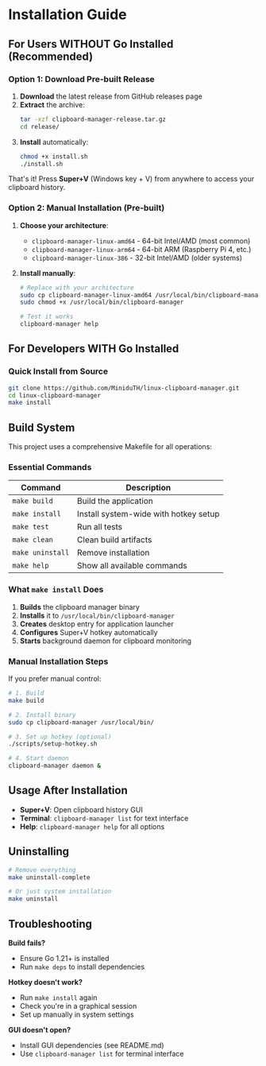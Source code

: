 # Installation Guide

## For Users WITHOUT Go Installed (Recommended)

### Option 1: Download Pre-built Release

1. **Download** the latest release from GitHub releases page
2. **Extract** the archive:
   ```bash
   tar -xzf clipboard-manager-release.tar.gz
   cd release/
   ```
3. **Install** automatically:
   ```bash
   chmod +x install.sh
   ./install.sh
   ```

That's it! Press **Super+V** (Windows key + V) from anywhere to access your clipboard history.

### Option 2: Manual Installation (Pre-built)

1. **Choose your architecture**:
   - `clipboard-manager-linux-amd64` - 64-bit Intel/AMD (most common)
   - `clipboard-manager-linux-arm64` - 64-bit ARM (Raspberry Pi 4, etc.)
   - `clipboard-manager-linux-386` - 32-bit Intel/AMD (older systems)

2. **Install manually**:
   ```bash
   # Replace with your architecture
   sudo cp clipboard-manager-linux-amd64 /usr/local/bin/clipboard-manager
   sudo chmod +x /usr/local/bin/clipboard-manager
   
   # Test it works
   clipboard-manager help
   ```

## For Developers WITH Go Installed

### Quick Install from Source

```bash
git clone https://github.com/MiniduTH/linux-clipboard-manager.git
cd linux-clipboard-manager
make install
```

## Build System

This project uses a comprehensive Makefile for all operations:

### Essential Commands

| Command | Description |
|---------|-------------|
| `make build` | Build the application |
| `make install` | Install system-wide with hotkey setup |
| `make test` | Run all tests |
| `make clean` | Clean build artifacts |
| `make uninstall` | Remove installation |
| `make help` | Show all available commands |

### What `make install` Does

1. **Builds** the clipboard manager binary
2. **Installs** it to `/usr/local/bin/clipboard-manager`
3. **Creates** desktop entry for application launcher
4. **Configures** Super+V hotkey automatically
5. **Starts** background daemon for clipboard monitoring

### Manual Installation Steps

If you prefer manual control:

```bash
# 1. Build
make build

# 2. Install binary
sudo cp clipboard-manager /usr/local/bin/

# 3. Set up hotkey (optional)
./scripts/setup-hotkey.sh

# 4. Start daemon
clipboard-manager daemon &
```

## Usage After Installation

- **Super+V**: Open clipboard history GUI
- **Terminal**: `clipboard-manager list` for text interface
- **Help**: `clipboard-manager help` for all options

## Uninstalling

```bash
# Remove everything
make uninstall-complete

# Or just system installation
make uninstall
```

## Troubleshooting

**Build fails?**
- Ensure Go 1.21+ is installed
- Run `make deps` to install dependencies

**Hotkey doesn't work?**
- Run `make install` again
- Check you're in a graphical session
- Set up manually in system settings

**GUI doesn't open?**
- Install GUI dependencies (see README.md)
- Use `clipboard-manager list` for terminal interface